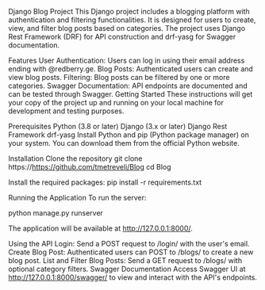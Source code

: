 Django Blog Project
This Django project includes a blogging platform with authentication and filtering functionalities. It is designed for users to create, view, and filter blog posts based on categories. The project uses Django Rest Framework (DRF) for API construction and drf-yasg for Swagger documentation.

Features
User Authentication: Users can log in using their email address ending with @redberry.ge.
Blog Posts: Authenticated users can create and view blog posts.
Filtering: Blog posts can be filtered by one or more categories.
Swagger Documentation: API endpoints are documented and can be tested through Swagger.
Getting Started
These instructions will get your copy of the project up and running on your local machine for development and testing purposes.

Prerequisites
Python (3.8 or later)
Django (3.x or later)
Django Rest Framework
drf-yasg
Install Python and pip (Python package manager) on your system. You can download them from the official Python website.

Installation
Clone the repository
git clone https://https://github.com/tmetreveli/Blog
cd Blog

Install the required packages:
pip install -r requirements.txt

Running the Application
To run the server:

python manage.py runserver

The application will be available at http://127.0.0.1:8000/.

Using the API
Login: Send a POST request to /login/ with the user's email.
Create Blog Post: Authenticated users can POST to /blogs/ to create a new blog post.
List and Filter Blog Posts: Send a GET request to /blogs/ with optional category filters.
Swagger Documentation
Access Swagger UI at http://127.0.0.1:8000/swagger/ to view and interact with the API's endpoints.
